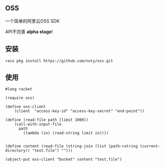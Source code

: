 ## OSS

一个简单的阿里云OSS SDK

API不完善 **alpha stage**!


## 安装

```
raco pkg install https://github.com/nuty/oss.git
```


## 使用

```racket
#lang racket

(require oss)

(define oss-client 
    (client  "access-key-id" "access-key-secret" "end-point"))

(define (read-file path [limit 1000])
    (call-with-input-file
      path
        (lambda (in) (read-string limit in))))


(define content (read-file (string-join (list (path->string (current-directory)) "test.file") "")))

(object-put oss-client "bucket" content "test.file")
```
